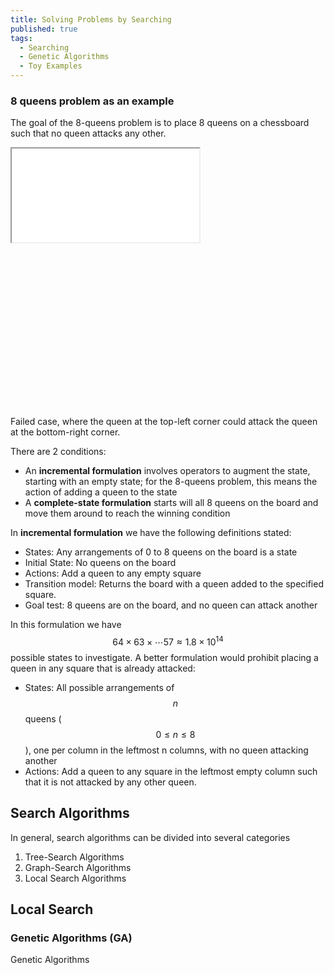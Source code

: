 ```yaml
---
title: Solving Problems by Searching
published: true
tags:
  - Searching
  - Genetic Algorithms
  - Toy Examples
---
```


<!--more-->
### 8 queens problem as an example
The goal of the 8-queens problem is to place 8 queens on a chessboard such that no queen attacks any other. 

<div class="card mb-3">
    <div class="embed-responsive embed-responsive-21by9" style="height: 430px;">
        <iframe class="embed-responsive-item" src="{{ site.baseurl }}/assets/demo/chessboard.html"></iframe>
    </div>    
    <div class="card-body bg-light">
        <div class="card-text">
            Failed case, where the queen at the top-left corner could attack the queen at the bottom-right corner.
        </div>
    </div>
</div>

There are 2 conditions:
* An **incremental formulation** involves operators to augment the state, starting with an empty state; for the 8-queens problem, this means the action of adding a queen to the state 
* A **complete-state formulation** starts will all 8 queens on the board and move them around to reach the winning condition

In **incremental formulation** we have the following definitions stated:
* States: Any arrangements of 0 to 8 queens on the board is a state
* Initial State: No queens on the board
* Actions: Add a queen to any empty square
* Transition model: Returns the board with a queen added to the specified square.
* Goal test: 8 queens are on the board, and no queen can attack another

In this formulation we have $$64 \times 63 \times \cdots 57 \approx 1.8 \times 10^{14} $$ possible states to investigate. A better formulation would prohibit placing a queen in any square that is already attacked:
* States: All possible arrangements of $$n$$ queens ($$ 0 \leq n \leq 8$$), one per column in the leftmost n columns, with no queen attacking another
* Actions: Add a queen to any square in the leftmost empty column such that it is not attacked by any other queen.

## Search Algorithms
In general, search algorithms can be divided into several categories
1. Tree-Search Algorithms
2. Graph-Search Algorithms
3. Local Search Algorithms

## Local Search
### Genetic Algorithms (GA)

Genetic Algorithms
